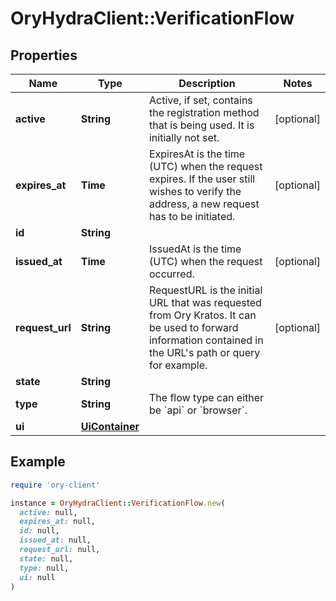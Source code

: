 # OryHydraClient::VerificationFlow

## Properties

| Name | Type | Description | Notes |
| ---- | ---- | ----------- | ----- |
| **active** | **String** | Active, if set, contains the registration method that is being used. It is initially not set. | [optional] |
| **expires_at** | **Time** | ExpiresAt is the time (UTC) when the request expires. If the user still wishes to verify the address, a new request has to be initiated. | [optional] |
| **id** | **String** |  |  |
| **issued_at** | **Time** | IssuedAt is the time (UTC) when the request occurred. | [optional] |
| **request_url** | **String** | RequestURL is the initial URL that was requested from Ory Kratos. It can be used to forward information contained in the URL&#39;s path or query for example. | [optional] |
| **state** | **String** |  |  |
| **type** | **String** | The flow type can either be &#x60;api&#x60; or &#x60;browser&#x60;. |  |
| **ui** | [**UiContainer**](UiContainer.md) |  |  |

## Example

```ruby
require 'ory-client'

instance = OryHydraClient::VerificationFlow.new(
  active: null,
  expires_at: null,
  id: null,
  issued_at: null,
  request_url: null,
  state: null,
  type: null,
  ui: null
)
```

